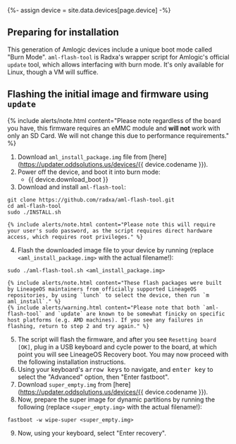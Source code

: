 {%- assign device = site.data.devices[page.device] -%}

## Preparing for installation

This generation of Amlogic devices include a unique boot mode called "Burn Mode".
`aml-flash-tool` is Radxa's wrapper script for Amlogic's official `update` tool, which allows interfacing with burn mode. It's only available for Linux, though a VM will suffice.

## Flashing the initial image and firmware using `update`

{% include alerts/note.html content="Please note regardless of the board you have, this firmware requires an eMMC module and **will not** work with only an SD Card. We will not change this due to performance requirements." %}

1. Download `aml_install_package.img` file from [here](https://updater.oddsolutions.us/devices/{{ device.codename }}).
2. Power off the device, and boot it into burn mode:
    * {{ device.download_boot }}
3. Download and install `aml-flash-tool`:
```
git clone https://github.com/radxa/aml-flash-tool.git
cd aml-flash-tool
sudo ./INSTALL.sh
```
    {% include alerts/note.html content="Please note this will require your user's sudo password, as the script requires direct hardware access, which requires root privileges." %}
4. Flash the downloaded image file to your device by running (replace `<aml_install_package.img>` with the actual filename!):
```
sudo ./aml-flash-tool.sh <aml_install_package.img>
```
    {% include alerts/note.html content="These flash packages were built by LineageOS maintainers from officially supported LineageOS repositories, by using `lunch` to select the device, then run `m aml_install`." %}
    {% include alerts/warning.html content="Please note that both `aml-flash-tool` and `update` are known to be somewhat finicky on specific host platforms (e.g. AMD machines). If you see any failures in flashing, return to step 2 and try again." %}
5. The script will flash the firmware, and after you see `Resetting board [OK]`, plug in a USB keyboard and cycle power to the board, at which point you will see LineageOS Recovery boot. You may now proceed with the following installation instructions.
6. Using your keyboard's <kbd>arrow keys</kbd> to navigate, and <kbd>enter key</kbd> to select the "Advanced" option, then "Enter fastboot".
7. Download `super_empty.img` from [here](https://updater.oddsolutions.us/devices/{{ device.codename }}).
8. Now, prepare the super image for dynamic partitions by running the following (replace `<super_empty.img>` with the actual filename!):
```
fastboot -w wipe-super <super_empty.img>
```
9. Now, using your keyboard, select "Enter recovery".
